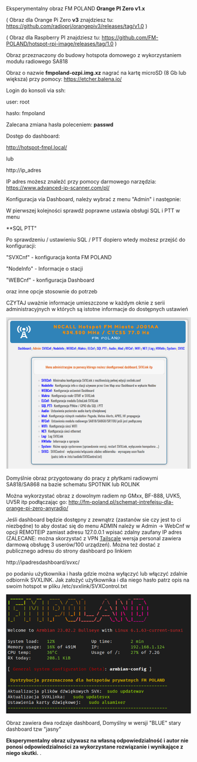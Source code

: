 Eksperymentalny obraz FM POLAND **Orange PI Zero v1.x**

( Obraz dla Orange Pi Zero **v3** znajdziesz tu:  https://github.com/radioprj/orangepiv3/releases/tag/v1.0 )

( Obraz dla Raspberry PI znajdziesz tu: https://github.com/FM-POLAND/hotspot-rpi-image/releases/tag/1.0 )

Obraz przeznaczony do budowy hotspota domowego z wykorzystaniem modułu radiowego SA818

Obraz o nazwie **fmpoland-ozpi.img.xz** nagrać na kartę microSD (8 Gb lub większa) przy pomocy: https://etcher.balena.io/

Login do konsoli via ssh:

user: root

hasło: fmpoland

Zalecana zmiana hasła poleceniem: **passwd**

Dostęp do dashboard:

http://hotspot-fmpl.local/

lub

http://ip_adres

IP adres możesz znaleźć przy pomocy darmowego narzędzia: https://www.advanced-ip-scanner.com/pl/

Konfiguracja via Dashboard, należy wybrać z menu "Admin" i następnie: 

W pierwszej kolejności sprawdź poprawne ustawia obsługi SQL i PTT w menu

**SQL PTT"

Po sprawdzeniu / ustawieniu  SQL / PTT dopiero wtedy możesz przejść do konfiguracji:

"SVXCnf" - konfiguracja konta FM POLAND

"NodeInfo" - Informacje o stacji

"WEBCnf" - konfiguracja Dashboard

oraz inne opcje stosownie do potrzeb

CZYTAJ uważnie informacje umieszczone w każdym oknie z serii administracyjnych
w których są istotne informacje do dostępnych ustawień

![Admin Menu](https://github.com/sp2ong/hotspot-ozpi-image/blob/main/admin-menu.png)

Domyślnie obraz przygotowany do pracy z płytkami radiowymi SA818/SA868 na bazie schematu SPOTNIK lub ROLINK


Można wykorzystać obraz z dowolnym radiem np GMxx, BF-888, UVK5, UV5R itp podłączając go: http://fm-poland.pl/schemat-intrefejsu-dla-orange-pi-zero-anyradio/


Jeśli dashboard będzie dostępny z zewnątrz (zastanów sie czy jest to ci niezbędne)  to aby dostać się do menu ADMIN należy w Admin -> WebCnf w opcji REMOTEIP zamiast adresu 127.0.0.1 wpisać zdalny zaufany IP adres (ZALECANE: można skorzystać z VPN [Tailscale](https://tailscale.com/) wersja personal zawiera darmową obsługę 3 userów/100 urządzeń). Można też dostać z publicznego adresu do strony dashboard po linkiem

http://ipadresdashboard/svxc/

po podaniu użytkownika i hasła gdzie można wyłączyć lub włączyć zdalnie odbiornik SVXLINK. Jak założyć użytkownika i dla niego hasło patrz opis na swoim hotspot w pliku /etc/svxlink/SVXControl.txt

![Hotspot login](https://github.com/sp2ong/hotspot-ozpi-image/blob/main/hotspot-login.png)

Obraz zawiera dwa rodzaje dashboard, Domyślny w wersji "BLUE" stary dashboard tzw "jasny"

**Eksperymentalny obraz używasz na własną odpowiedzialność i autor nie ponosi odpowiedzialności za wykorzystane rozwiązanie i wynikające z niego skutki.**
.
